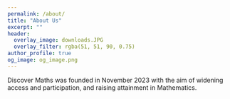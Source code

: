 ```yaml
---
permalink: /about/
title: "About Us"
excerpt: ""
header:
  overlay_image: downloads.JPG
  overlay_filter: rgba(51, 51, 90, 0.75)
author_profile: true
og_image: og_image.png
---
```


Discover Maths was founded in November 2023 with the aim of widening access and participation, and raising attainment in Mathematics.